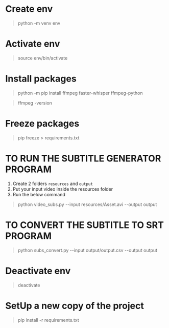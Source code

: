 # Create env
> python -m venv env

# Activate env
> source env/bin/activate

# Install packages
> python -m pip install ffmpeg faster-whisper ffmpeg-python

> ffmpeg -version


# Freeze packages
> pip freeze > requirements.txt

# TO RUN THE SUBTITLE GENERATOR PROGRAM
1. Create 2 folders
`resources` and `output`
2. Put your input video inside the resources folder
3. Run the below command
> python video_subs.py --input resources/Asset.avi --output output

# TO CONVERT THE SUBTITLE TO SRT PROGRAM
> python subs_convert.py --input output/output.csv --output output

# Deactivate env
> deactivate

# SetUp a new copy of the project
> pip install -r requirements.txt
